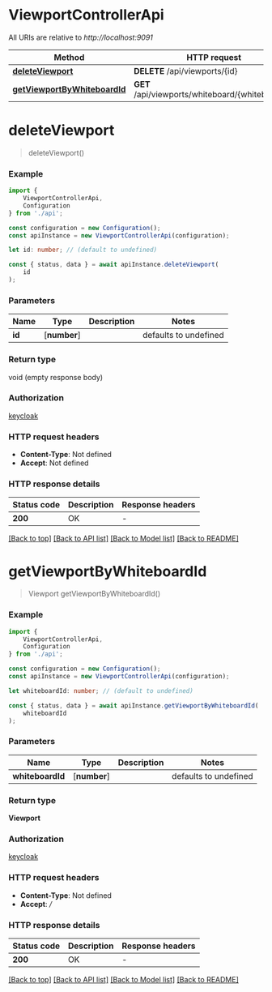 # ViewportControllerApi

All URIs are relative to *http://localhost:9091*

|Method | HTTP request | Description|
|------------- | ------------- | -------------|
|[**deleteViewport**](#deleteviewport) | **DELETE** /api/viewports/{id} | |
|[**getViewportByWhiteboardId**](#getviewportbywhiteboardid) | **GET** /api/viewports/whiteboard/{whiteboardId} | |

# **deleteViewport**
> deleteViewport()


### Example

```typescript
import {
    ViewportControllerApi,
    Configuration
} from './api';

const configuration = new Configuration();
const apiInstance = new ViewportControllerApi(configuration);

let id: number; // (default to undefined)

const { status, data } = await apiInstance.deleteViewport(
    id
);
```

### Parameters

|Name | Type | Description  | Notes|
|------------- | ------------- | ------------- | -------------|
| **id** | [**number**] |  | defaults to undefined|


### Return type

void (empty response body)

### Authorization

[keycloak](../README.md#keycloak)

### HTTP request headers

 - **Content-Type**: Not defined
 - **Accept**: Not defined


### HTTP response details
| Status code | Description | Response headers |
|-------------|-------------|------------------|
|**200** | OK |  -  |

[[Back to top]](#) [[Back to API list]](../README.md#documentation-for-api-endpoints) [[Back to Model list]](../README.md#documentation-for-models) [[Back to README]](../README.md)

# **getViewportByWhiteboardId**
> Viewport getViewportByWhiteboardId()


### Example

```typescript
import {
    ViewportControllerApi,
    Configuration
} from './api';

const configuration = new Configuration();
const apiInstance = new ViewportControllerApi(configuration);

let whiteboardId: number; // (default to undefined)

const { status, data } = await apiInstance.getViewportByWhiteboardId(
    whiteboardId
);
```

### Parameters

|Name | Type | Description  | Notes|
|------------- | ------------- | ------------- | -------------|
| **whiteboardId** | [**number**] |  | defaults to undefined|


### Return type

**Viewport**

### Authorization

[keycloak](../README.md#keycloak)

### HTTP request headers

 - **Content-Type**: Not defined
 - **Accept**: */*


### HTTP response details
| Status code | Description | Response headers |
|-------------|-------------|------------------|
|**200** | OK |  -  |

[[Back to top]](#) [[Back to API list]](../README.md#documentation-for-api-endpoints) [[Back to Model list]](../README.md#documentation-for-models) [[Back to README]](../README.md)

